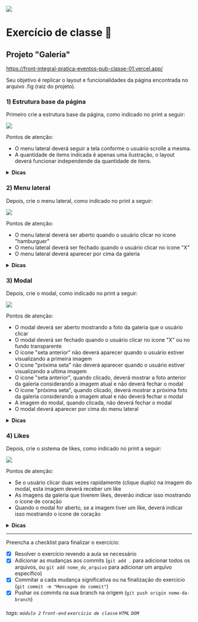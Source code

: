 ![](https://i.imgur.com/xG74tOh.png)

# Exercício de classe 🏫

## Projeto "Galeria"

<https://front-integral-pratica-eventos-pub-classe-01.vercel.app/>

Seu objetivo é replicar o layout e funcionalidades da página encontrada no arquivo .fig (raiz do projeto).

### 1) Estrutura base da página

Primeiro crie a estrutura base da página, como indicado no print a seguir:

![](https://i.imgur.com/BHeAcpu.png)

Pontos de atenção:

- O menu lateral deverá seguir a tela conforme o usuário scrolle a mesma.
- A quantidade de items indicada é apenas uma ilustração, o layout deverá funcionar independende da quantidade de itens.

<details>
    <summary><b>Dicas</b></summary>
    <ul>
    <li><code>position: fixed</code></li>
    <li><code>flex-wrap: wrap</code></li>
    </ul>
</details>

### 2) Menu lateral

Depois, crie o menu lateral, como indicado no print a seguir:

![](https://i.imgur.com/5hcyZxh.png)

Pontos de atenção:

- O menu lateral deverá ser aberto quando o usuário clicar no icone "hamburguer"
- O menu lateral deverá ser fechado quando o usuário clicar no icone "X"
- O menu lateral deverá aparecer por cima da galeria

<details>
    <summary><b>Dicas</b></summary>
    <ul>
    <li><code>evento "click"</code></li>
    <li><code>classList</code></li>
    <li><code>z-index</code></li>
    </ul>
</details>

### 3) Modal

Depois, crie o modal, como indicado no print a seguir:

![](https://i.imgur.com/wr6LQ0G.png)

Pontos de atenção:

- O modal deverá ser aberto mostrando a foto da galeria que o usuário clicar
- O modal deverá ser fechado quando o usuário clicar no icone "X" ou no fundo transparente
- O icone "seta anterior" não deverá aparecer quando o usuário estiver visualizando a primeira imagem
- O icone "próxima seta" não deverá aparecer quando o usuário estiver visualizando a ultima imagem
- O icone "seta anterior", quando clicado, deverá mostrar a foto anterior da galeria considerando a imagem atual e não deverá fechar o modal
- O icone "próxima seta", quando clicado, deverá mostrar a próxima foto da galeria considerando a imagem atual e não deverá fechar o modal
- A imagem do modal, quando clicada, não deverá fechar o modal
- O modal deverá aparecer por cima do menu lateral

<details>
    <summary><b>Dicas</b></summary>
    <ul>
    <li><code>evento "click"</code></li>
    <li><code>dataset/data attributes</code></li>
    <li><code>position: fixed</code></li>
    <li><code>position: absolute</code></li>
    <li><code>classList</code></li>
    <li><code>z-index</code></li>
    </ul>
</details>

### 4) Likes

Depois, crie o sistema de likes, como indicado no print a seguir:

![](https://i.imgur.com/3DipfWH.png)

Pontos de atenção:

- Se o usuário clicar duas vezes rapidamente (clique duplo) na imagem do modal, esta imagem deverá receber um like
- As imagens da galeria que tiverem likes, deverão indicar isso mostrando o icone de coração
- Quando o modal for aberto, se a imagem tiver um like, deverá indicar isso mostrando o icone de coração

<details>
    <summary><b>Dicas</b></summary>
    <ul>
    <li><code>evento "dblclick"</code></li>
    <li><code>position: absolute</code></li>
    <li><code>classList</code></li>
    <li><code>propriedade "previousElementSibling"</code></li>
    </ul>
</details>

---

Preencha a checklist para finalizar o exercício:

- [x] Resolver o exercício revendo a aula se necessário
- [x] Adicionar as mudanças aos commits (`git add .` para adicionar todos os arquivos, ou `git add nome_do_arquivo` para adicionar um arquivo específico)
- [x] Commitar a cada mudança significativa ou na finalização do exercício (`git commit -m "Mensagem do commit"`)
- [x] Pushar os commits na sua branch na origem (`git push origin nome-da-branch`)

###### tags: `módulo 2` `front-end` `exercício de classe` `HTML` `DOM`
